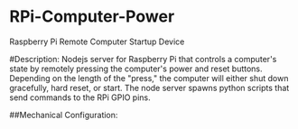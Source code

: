# RPi-Computer-Power
Raspberry Pi Remote Computer Startup Device

#Description: 
Nodejs server for Raspberry Pi that controls a computer's state by remotely pressing the computer's power and reset buttons. Depending on the length of the "press," the computer will either shut down gracefully, hard reset, or start. The node server spawns python scripts that send commands to the RPi GPIO pins.
    

##Mechanical Configuration:
